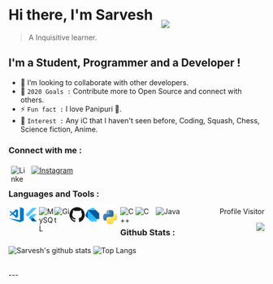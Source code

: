 # **Hi there, I'm Sarvesh** <img src="https://hdsmileys.com/wp-content/uploads/2017/11/hello.gif" width="55px" style=" margin: -16px 10px">

> A Inquisitive learner.

## I'm a Student, Programmer and a Developer !

- 👯 I’m looking to collaborate with other developers.
- 🥅 `2020 Goals :` Contribute more to Open Source and connect with others.
- ⚡ `Fun fact :` I love Panipuri 🤣.
- 🌱 `Interest :` Any iC that I haven't seen before, Coding, Squash, Chess, Science fiction, Anime.


### Connect with me :

[<img align="left" alt="LinkedIn" width="30px" height ="35px" src="https://pngimg.com/uploads/linkedIn/linkedIn_PNG22.png" style=" margin: 5px 5px" />][linkedin]
[<img alt="Instagram" width="35px" height ="35px" src="https://i.pinimg.com/originals/03/ea/1e/03ea1e0f50e5077829d3cc4bc13555e2.png" style=" margin: 5px 5px"/>][instagram]


### Languages and Tools : 

<img align="left" alt="Visual Studio Code" width="30px" src="https://raw.githubusercontent.com/github/explore/80688e429a7d4ef2fca1e82350fe8e3517d3494d/topics/visual-studio-code/visual-studio-code.png" />

<img align="left" alt="Flutter" width="30px" src="https://raw.githubusercontent.com/github/explore/80688e429a7d4ef2fca1e82350fe8e3517d3494d/topics/flutter/flutter.png"/>

<img align="left" alt="MySQL" width="30px" src="https://toppng.com/uploads/preview/mysql-logo-png-mysql-ico-11563428229tybqp9uskw.png"/>

<img align="left" alt="Git" width="30px" src="https://git-scm.com/images/logos/downloads/Git-Icon-Black.png"/>

<img align="left" alt="GitHub" width="30px" src="https://raw.githubusercontent.com/github/explore/78df643247d429f6cc873026c0622819ad797942/topics/github/github.png"/>

<img align="left" alt="Dart" width="30px" src="https://raw.githubusercontent.com/github/explore/78df643247d429f6cc873026c0622819ad797942/topics/dart/dart.png"/>

<img align="left" alt="Python" width="40px" src="https://raw.githubusercontent.com/github/explore/78df643247d429f6cc873026c0622819ad797942/topics/python/python.png"/>

<img align="left" alt="C++" width="30px" src="https://cdn.freebiesupply.com/logos/large/2x/c-logo-png-transparent.png"  />

<img align="left" alt="C" width="40px" src="https://static.wixstatic.com/media/0cfd43_1831013bcc8540fcba4f087dfa07653c~mv2.png/v1/fill/w_350,h_350,al_c,lg_1,q_85/c.webp"  />

<img align="left" alt="Java" width="70px" height = "30px" src="https://logos-download.com/wp-content/uploads/2016/10/Java_logo_icon.png"/>


<a>
 <p align="right" >Profile Visitor</p>
 <img align="right" src="https://visitor-badge.glitch.me/badge?page_id=suraj0223.suraj0223" />
</a>

### Github Stats :

![Sarvesh's github stats](https://github-readme-stats.vercel.app/api?username=SarveshOO7&show_icons=true&theme=dark)
![Top Langs](https://github-readme-stats.vercel.app/api/top-langs/?username=SarveshOO7&theme=cobalt&layout=compact)

<br />
---

[instagram]: https://www.instagram.com/tandon_sarvesh/
[linkedin]: https://www.linkedin.com/in/sarvesh-tandon-50b518149/

